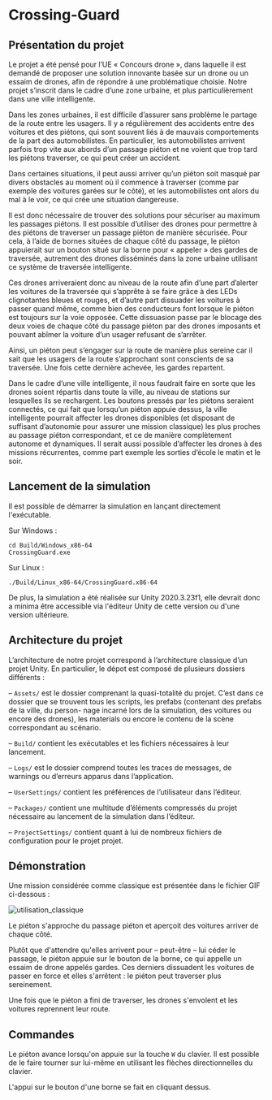 # Crossing-Guard

## Présentation du projet

Le projet a été pensé pour l’UE « Concours drone », dans laquelle il est demandé
de proposer une solution innovante basée sur un drone ou un essaim de drones, afin de
répondre à une problématique choisie.
Notre projet s’inscrit dans le cadre d’une zone urbaine, et plus particulièrement dans
une ville intelligente. 

Dans les zones urbaines, il est difficile d’assurer sans problème le partage de la route entre les usagers. Il y a régulièrement des accidents entre des voitures et des piétons, qui sont souvent liés à de mauvais comportements de la part des automobilistes. 
En particulier, les automobilistes arrivent parfois trop vite aux abords d’un passage piéton et ne voient que trop tard les piétons traverser, ce qui peut créer un accident. 

Dans certaines situations, il peut aussi arriver qu’un piéton soit masqué par divers obstacles au moment où il commence à traverser (comme par exemple des voitures garées sur le côté), et les automobilistes ont alors du mal à le voir, ce qui crée une situation dangereuse. 

Il est donc nécessaire de trouver des solutions pour sécuriser au maximum les passages piétons.
Il est possible d’utiliser des drones pour permettre à des piétons de traverser un passage piéton de manière sécurisée. Pour cela, à l’aide de bornes situées de chaque côté du passage, le piéton appuierait sur un bouton situé sur la borne pour « appeler » des gardes de traversée, autrement des drones disséminés dans la zone urbaine utilisant ce
système de traversée intelligente. 

Ces drones arriveraient donc au niveau de la route afin d’une part d’alerter les voitures de la traversée qui s’apprête à se faire grâce à des LEDs clignotantes bleues et rouges, et d’autre part dissuader les voitures à passer quand même, comme bien des conducteurs font lorsque le piéton est toujours sur la voie opposée. 
Cette dissuasion passe par le blocage des deux voies de chaque côté du passage piéton par des drones imposants et pouvant abîmer la voiture d’un usager refusant de s’arrêter.

Ainsi, un piéton peut s’engager sur la route de manière plus sereine car il sait que les
usagers de la route s’approchant sont conscients de sa traversée. Une fois cette dernière
achevée, les gardes repartent. 

Dans le cadre d’une ville intelligente, il nous faudrait faire
en sorte que les drones soient répartis dans toute la ville, au niveau de stations sur
lesquelles ils se rechargent. 
Les boutons pressés par les piétons seraient connectés, ce qui fait que lorsqu’un piéton appuie dessus, la ville intelligente pourrait affecter les drones disponibles (et disposant de suffisant d’autonomie pour assurer une mission classique) les
plus proches au passage piéton correspondant, et ce de manière complètement autonome et dynamiques. Il serait aussi possible d’affecter les drones à des missions récurrentes, comme part exemple les sorties d’école le matin et le soir.


## Lancement de la simulation

Il est possible de démarrer la simulation en lançant directement l'exécutable.  

Sur Windows :
```
cd Build/Windows_x86-64
CrossingGuard.exe
```

Sur Linux :
```
./Build/Linux_x86-64/CrossingGuard.x86-64
```

De plus, la simulation a été réalisée sur Unity 2020.3.23f1, elle devrait donc a minima être accessible via l'éditeur Unity de cette version ou d'une version ultérieure.


## Architecture du projet

L’architecture de notre projet correspond à l’architecture classique d’un projet Unity.
En particulier, le dépot est composé de plusieurs dossiers différents :

– `Assets/` est le dossier comprenant la quasi-totalité du projet. C’est dans ce dossier
que se trouvent tous les scripts, les prefabs (contenant des prefabs de la ville, du person-
nage incarné lors de la simulation, des voitures ou encore des drones), les materials ou
encore le contenu de la scène correspondant au scénario.

– `Build/` contient les exécutables et les fichiers nécessaires à leur lancement.

– `Logs/` est le dossier comprend toutes les traces de messages, de warnings ou d’erreurs apparus dans l’application.

– `UserSettings/` contient les préférences de l’utilisateur dans l’éditeur.

– `Packages/` contient une multitude d’éléments compressés du projet nécessaire au
lancement de la simulation dans l’éditeur.

– `ProjectSettings/` contient quant à lui de nombreux fichiers de configuration pour
le projet projet.


## Démonstration

Une mission considérée comme classique est présentée dans le fichier GIF ci-dessous :

![utilisation_classique](./Images/demo.gif)

Le piéton s'approche du passage piéton et aperçoit des voitures arriver de chaque côté.

Plutôt que d'attendre qu'elles arrivent pour – peut-être – lui céder le passage, le piéton appuie sur le bouton de la borne, ce qui appelle un essaim de drone appelés gardes. 
Ces derniers dissuadent les voitures de passer en force et elles s'arrêtent : le piéton peut traverser plus sereinement.

Une fois que le piéton a fini de traverser, les drones s'envolent et les voitures reprennent leur route.

## Commandes

Le piéton avance lorsqu'on appuie sur la touche `W` du clavier. Il est possible de le faire tourner sur lui-même en utilisant les flèches directionnelles du clavier.

L'appui sur le bouton d'une borne se fait en cliquant dessus.